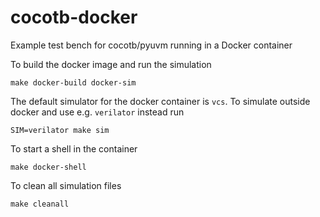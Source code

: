 # cocotb-docker
Example test bench for cocotb/pyuvm running in a Docker container

To build the docker image and run the simulation
```
make docker-build docker-sim
```

The default simulator for the docker container is `vcs`. To simulate outside docker and use e.g. `verilator` instead run
```
SIM=verilator make sim
```

To start a shell in the container
```
make docker-shell
```

To clean all simulation files
```
make cleanall
```
